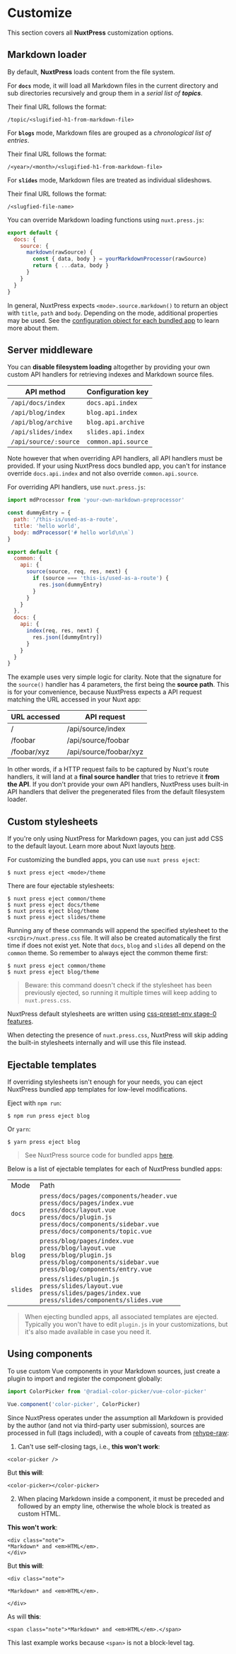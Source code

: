 # Customize

This section covers all **NuxtPress** customization options.

## Markdown loader

By default, **NuxtPress** loads content from the file system.

For **`docs`** mode, it will load all Markdown files in the current directory and sub directories recursively and group them in a _serial list of **topics**_.

Their final URL follows the format:

```
/topic/<slugified-h1-from-markdown-file>
```

For **`blogs`** mode, Markdown files are grouped as a *_chronological list of entries_*.

Their final URL follows the format:

```
/<year>/<month>/<slugified-h1-from-markdown-file>
```

For **`slides`** mode, Markdown files are treated as individual slideshows.

Their final URL follows the format:

```
/<slugfied-file-name>
```

You can override Markdown loading functions using `nuxt.press.js`:

```js
export default {
  docs: {
    source: {
      markdown(rawSource) {
        const { data, body } = yourMarkdownProcessor(rawSource)
        return { ...data, body }
      }
    }
  }
}
```

In general, NuxtPress expects `<mode>.source.markdown()` to return an object with `title`, `path` and `body`. Depending on the mode, additional properties may be used. See the [configuration object for each bundled app][source-code]  to learn more about them.

## Server middleware

You can **disable filesystem loading** altogether by providing your own custom  API handlers for retrieving indexes and Markdown source files.

| API method                          | Configuration key                     |
| ----------------------------------- | ------------------------------------- |
| `/api/docs/index`                   | `docs.api.index`                      |
| `/api/blog/index`                   | `blog.api.index`                      |
| `/api/blog/archive`                 | `blog.api.archive`                    |
| `/api/slides/index`                 | `slides.api.index`                    |
| `/api/source/:source`               | `common.api.source`                   |

Note however that when overriding API handlers, all API handlers must be provided. If your using NuxtPress docs bundled app, you can't for instance override `docs.api.index` and not also override `common.api.source`.

For overriding API handlers, use `nuxt.press.js`:

```js
import mdProcessor from 'your-own-markdown-preprocessor'

const dummyEntry = {
  path: '/this-is/used-as-a-route',
  title: 'hello world',
  body: mdProcessor('# hello world\n\n`)
}

export default {
  common: {
    api: {
      source(source, req, res, next) {
        if (source === 'this-is/used-as-a-route') {
          res.json(dummyEntry)
        }
      }
    }
  },
  docs: {
    api: {
      index(req, res, next) {
        res.json([dummyEntry])
      }
    }
  }
}
```

The example uses very simple logic for clarity. Note that the signature for the `source()` handler has 4 parameters, the first being the **source path**.  This is for your convenience, because NuxtPress expects a API request matching the URL accessed in your Nuxt app:

URL accessed    | API request
--------------- | --------------------
/               | /api/source/index
/foobar         | /api/source/foobar
/foobar/xyz     | /api/source/foobar/xyz

In other words, if a HTTP request fails to be captured by Nuxt's route handlers, it will land at a **final source handler** that tries to retrieve it **from the API**. If you don't provide your own API handlers, NuxtPress uses built-in API handlers that deliver the pregenerated files from the default filesystem loader.

## Custom stylesheets

If you're only using NuxtPress for Markdown pages, you can just add CSS to the default layout. Learn more about Nuxt layouts [here][nuxt-layouts].

[nuxt-layouts]: https://nuxtjs.org/guide/views#layouts

For customizing the bundled apps, you can use `nuxt press eject`:

```
$ nuxt press eject <mode>/theme
```

There are four ejectable stylesheets:

```
$ nuxt press eject common/theme
$ nuxt press eject docs/theme
$ nuxt press eject blog/theme
$ nuxt press eject slides/theme
```

Running any of these commands will append the specified stylesheet to the `<srcDir>/nuxt.press.css` file. It will also be created automatically the first time if does not exist yet. Note that `docs`, `blog` and `slides` all depend on the `common` theme. So remember to always eject the common theme first:


```
$ nuxt press eject common/theme
$ nuxt press eject blog/theme
```

> Beware: this command doesn't check if the stylesheet has been previously ejected, so running it multiple times will keep adding to `nuxt.press.css`.

NuxtPress default stylesheets are written using [css-preset-env stage-0 features][stage-0].

[stage-0]: https://preset-env.cssdb.org/

When detecting the presence of `nuxt.press.css`, NuxtPress will skip adding the built-in stylesheets internally and will use this file instead.

## Ejectable templates

If overriding stylesheets isn't enough for your needs, you can eject NuxtPress bundled app templates for low-level modifications.

Eject with `npm run`:

```shell
$ npm run press eject blog
```

Or `yarn`:


```shell
$ yarn press eject blog
```

> See NuxtPress source code for bundled apps [here][source-code].

[source-code]: https://github.com/nuxt/press/tree/master/src/blueprints

Below is a list of ejectable templates for each of NuxtPress bundled apps:

<table>
<tr>
<td>Mode</td>
<td>Path</td>
</tr>
<tr>
<td><code>docs</code></td>
<td>
<code>press/docs/pages/components/header.vue</code><br>
<code>press/docs/pages/index.vue</code><br>
<code>press/docs/layout.vue</code><br>
<code>press/docs/plugin.js</code><br>
<code>press/docs/components/sidebar.vue</code><br>
<code>press/docs/components/topic.vue
</td>
</tr>
<tr>
<td><code>blog</code></td>
<td>
<code>press/blog/pages/index.vue</code><br>
<code>press/blog/layout.vue</code><br>
<code>press/blog/plugin.js</code><br>
<code>press/blog/components/sidebar.vue</code><br>
<code>press/blog/components/entry.vue
</td>
</tr>
<tr>
<td><code>slides</code></td>
<td>
<code>press/slides/plugin.js</code><br>
<code>press/slides/layout.vue</code><br>
<code>press/slides/pages/index.vue</code><br>
<code>press/slides/components/slides.vue
</td>
</tr>
</table>

> When ejecting bundled apps, all associated templates are ejected. Typically you won't have to edit `plugin.js` in your customizations, but it's also made available in case you need it.


## Using components

To use custom Vue components in your Markdown sources, just create a plugin to import and register the component globally:

```js
import ColorPicker from '@radial-color-picker/vue-color-picker'

Vue.component('color-picker', ColorPicker)
```

Since NuxtPress operates under the assumption all Markdown is provided by the author (and not via third-party user submission), sources are processed in full (tags included), with a couple of caveats from [rehype-raw][rehype-raw]:

1. Can't use self-closing tags, i.e., **this won't work**:

```markup
<color-picker />
```

But **this will**:

```markup
<color-picker></color-picker>
```

2. When placing Markdown inside a component, it must be preceded and followed by an empty line, otherwise the whole block is treated as custom HTML.

**This won't work**:

```markup
<div class="note">
*Markdown* and <em>HTML</em>.
</div>
```

But **this will**:

```markup
<div class="note">

*Markdown* and <em>HTML</em>.

</div>
```

As will **this**:

```markup
<span class="note">*Markdown* and <em>HTML</em>.</span>
```

This last example works because `<span>` is not a block-level tag.

[rehype-raw]: https://github.com/rehypejs/rehype-raw
